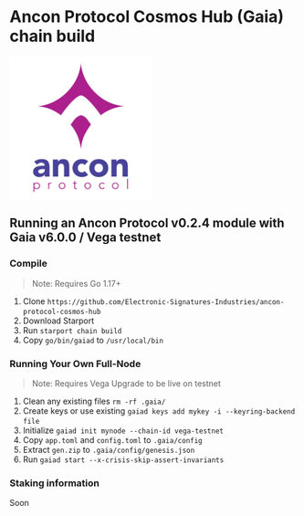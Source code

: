 # Ancon Protocol Cosmos Hub (Gaia) chain build

<img  src="https://raw.githubusercontent.com/Electronic-Signatures-Industries/ancon-protocol/main/specs/AnconProtocoLogo.jpg" align="center" width="250" />

## Running an Ancon Protocol v0.2.4 module with Gaia v6.0.0 / Vega testnet

### Compile

> Note: Requires Go 1.17+

1. Clone `https://github.com/Electronic-Signatures-Industries/ancon-protocol-cosmos-hub`
2. Download Starport
3. Run `starport chain build`
4. Copy `go/bin/gaiad` to `/usr/local/bin`

### Running Your Own Full-Node

> Note: Requires Vega Upgrade to be live on testnet

1. Clean any existing files `rm -rf .gaia/`
2. Create keys or  use existing
   `gaiad keys add mykey -i --keyring-backend file`
3. Initialize
   `gaiad init mynode --chain-id vega-testnet`
4. Copy `app.toml` and `config.toml` to `.gaia/config`
5. Extract `gen.zip` to `.gaia/config/genesis.json`
6. Run `gaiad start --x-crisis-skip-assert-invariants`

### Staking information

Soon
